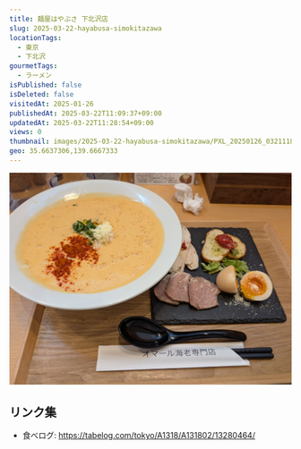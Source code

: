 ```yaml
---
title: 麺屋はやぶさ 下北沢店 
slug: 2025-03-22-hayabusa-simokitazawa
locationTags:
  - 東京
  - 下北沢
gourmetTags:
  - ラーメン
isPublished: false
isDeleted: false
visitedAt: 2025-01-26
publishedAt: 2025-03-22T11:09:37+09:00
updatedAt: 2025-03-22T11:28:54+09:00
views: 0
thumbnail: images/2025-03-22-hayabusa-simokitazawa/PXL_20250126_032111803.jpg
geo: 35.6637306,139.6667333
---
```



![alt text](images/2025-03-22-hayabusa-simokitazawa/PXL_20250126_032111803.jpg)


## リンク集
- 食べログ: https://tabelog.com/tokyo/A1318/A131802/13280464/